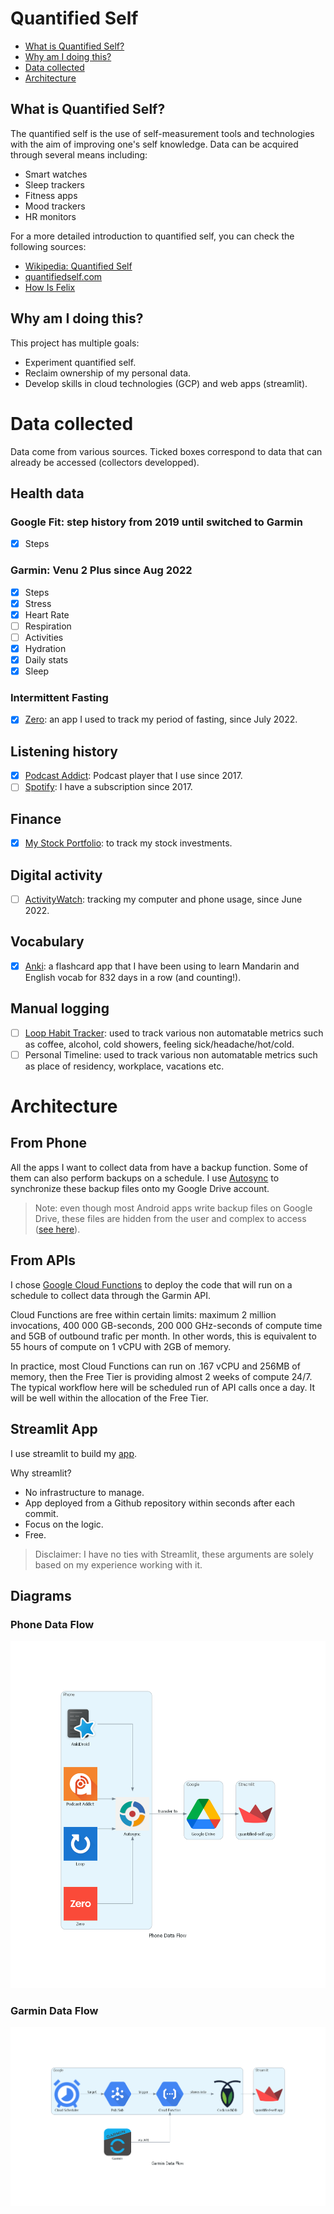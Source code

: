 # Quantified Self
- [What is Quantified Self?](#what-is-quantified-self-)
- [Why am I doing this?](#why-am-i-doing-this)
- [Data collected](#data-collected)
- [Architecture](#architecture)

## What is Quantified Self?

The quantified self is the use of self-measurement tools and technologies with the aim of improving one's self knowledge. Data can be acquired through several means including:
- Smart watches
- Sleep trackers
- Fitness apps
- Mood trackers
- HR monitors

For a more detailed introduction to quantified self, you can check the following sources:
- [Wikipedia: Quantified Self](https://en.wikipedia.org/wiki/Quantified_self)
- [quantifiedself.com](https://quantifiedself.com/)
- [How Is Felix](https://howisfelix.today/?)

## Why am I doing this?
This project has multiple goals:
- Experiment quantified self.
- Reclaim ownership of my personal data.
- Develop skills in cloud technologies (GCP) and web apps (streamlit).

# Data collected
Data come from various sources. Ticked boxes correspond to data that can already be accessed (collectors developped).
## Health data
### Google Fit: step history from 2019 until switched to Garmin
- [x] Steps
### Garmin: Venu 2 Plus since Aug 2022
- [x] Steps
- [x] Stress
- [X] Heart Rate
- [ ] Respiration
- [ ] Activities
- [x] Hydration
- [x] Daily stats
- [x] Sleep
### Intermittent Fasting
- [x] [Zero](https://play.google.com/store/apps/details?id=com.zerofasting.zero): an app I used to track my period of fasting, since July 2022.

## Listening history
- [x] [Podcast Addict](https://podcastaddict.com/): Podcast player that I use since 2017.
- [ ] [Spotify](spotify.com/): I have a subscription since 2017.

## Finance
- [x] [My Stock Portfolio](https://play.google.com/store/apps/details?id=co.peeksoft.stocks&hl=en&gl=US): to track my stock investments.


## Digital activity
- [ ] [ActivityWatch](https://activitywatch.net/): tracking my computer and phone usage, since June 2022.

## Vocabulary
- [x] [Anki](https://play.google.com/store/apps/details?id=com.ichi2.anki): a flashcard app that I have been using to learn Mandarin and English vocab for 832 days in a row (and counting!).

## Manual logging
- [ ] [Loop Habit Tracker](https://play.google.com/store/apps/details?id=org.isoron.uhabits): used to track various non automatable metrics such as coffee, alcohol, cold showers, feeling sick/headache/hot/cold.
- [ ] Personal Timeline: used to track various non automatable metrics such as place of residency, workplace, vacations etc.  

# Architecture
## From Phone
All the apps I want to collect data from have a backup function. Some of them can also perform backups on a schedule. I use [Autosync](https://play.google.com/store/apps/details?id=com.ttxapps.drivesync) to synchronize these backup files onto my Google Drive account. 

> Note: even though most Android apps write backup files on Google Drive, these files are hidden from the user and complex to access ([see here](https://stackoverflow.com/questions/22832104/how-can-i-see-hidden-app-data-in-google-drive)).

## From APIs
I chose [Google Cloud Functions](https://cloud.google.com/functions) to deploy the code that will run on a schedule to collect data through the Garmin API.

Cloud Functions are free within certain limits: maximum 2 million invocations, 400 000 GB-seconds, 200 000 GHz-seconds of compute time and 5GB of outbound trafic per month. In other words, this is equivalent to 55 hours of compute on 1 vCPU with 2GB of memory. 

In practice, most Cloud Functions can run on .167 vCPU and 256MB of memory, then the Free Tier is providing almost 2 weeks of compute 24/7. The typical workflow here will be scheduled run of API calls once a day. It will be well within the allocation of the Free Tier.

## Streamlit App
I use streamlit to build my [app](https://hugolmn-quantified-self-streamlit-app-75audf.streamlitapp.com/). 

Why streamlit?
- No infrastructure to manage.
- App deployed from a Github repository within seconds after each commit.
- Focus on the logic.
- Free.
> Disclaimer: I have no ties with Streamlit, these arguments are solely based on my experience working with it.
## Diagrams
### Phone Data Flow
![Diagram for phone data](docs/diagram/phone_data_flow.png)
### Garmin Data Flow
![Diagram for Garmin data](docs/diagram/garmin_data_flow.png)

